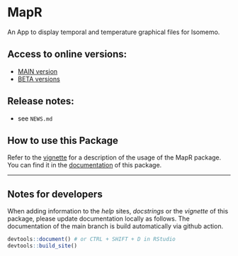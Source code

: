 # MapR
An App to display temporal and temperature graphical files for Isomemo.

## Access to online versions:
- [MAIN version](https://pandoraapp.earth/app/mapr) 
- [BETA versions](https://pandoraapp.earth/app/mapr-beta)

## Release notes:
- see `NEWS.md`

## How to use this Package

Refer to the [vignette](https://pandora-isomemo.github.io/MapR/articles/how-to-use-MapR.html) 
for a description of the usage of the MapR package. You can find it in the 
[documentation](https://pandora-isomemo.github.io/MapR/) of this package.

----

## Notes for developers

When adding information to the _help_ sites, _docstrings_ or the _vignette_ of this 
package, please update documentation locally as follows. The documentation of
the main branch is build automatically via github action.

```R
devtools::document() # or CTRL + SHIFT + D in RStudio
devtools::build_site()
```
